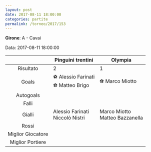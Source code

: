 ```yaml
---
layout: post
date: 2017-08-11 18:00:00
categories: partite
permalink: /torneo/2017/153
---
```

**Girone**: A - Cavai

Data: 2017-08-11 18:00:00

| | Pinguini trentini | Olympia |
|:-----:|-----|-----|
Risultato|2|1
Goals|⚽ Alessio Farinati<br/>⚽ Matteo Brigo|⚽ Marco Miotto<br/>
Autogoals||
Falli||
Gialli|Alessio Farinati<br/>Niccolò Nistri|Marco Miotto<br/>Matteo Bazzanella
Rossi||
Miglior Giocatore||
Miglior Portiere||